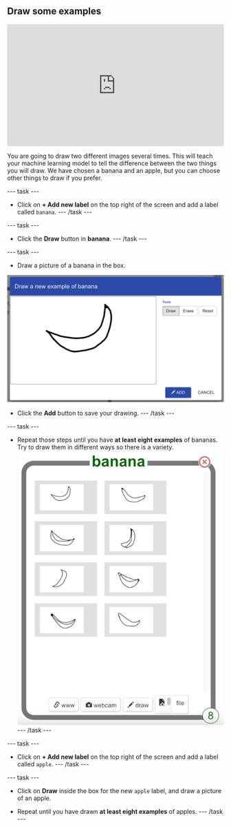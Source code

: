 ## Draw some examples

<html>
  <div style="position: relative; overflow: hidden; padding-top: 56.25%;">
    <iframe style="position: absolute; top: 0; left: 0; right: 0; width: 100%; height: 100%; border: none;" src="https://www.youtube.com/embed/AnI5wDNMNBE?rel=0&cc_load_policy=1" allowfullscreen allow="accelerometer; autoplay; clipboard-write; encrypted-media; gyroscope; picture-in-picture; web-share"></iframe>
  </div>
</html>


You are going to draw two different images several times. This will teach your machine learning model to tell the difference between the two things you will draw. We have chosen a banana and an apple, but you can choose other things to draw if you prefer.

--- task ---
+ Click on **+ Add new label** on the top right of the screen and add a label called `banana`. 
--- /task ---

--- task ---
+ Click the **Draw** button in **banana**.
--- /task ---

--- task ---
+ Draw a picture of a banana in the box.

![A hand drawn picture of a banana](images/draw-banana.png)

+ Click the **Add** button to save your drawing.
--- /task ---

--- task ---
+ Repeat those steps until you have **at least eight examples** of bananas. Try to draw them in different ways so there is a variety.
![Bucket filled with 8 examples of basic hand drawn bananas](images/8-banana.png)
--- /task ---

--- task ---
+ Click on **+ Add new label** on the top right of the screen and add a label called `apple`.
--- /task ---

--- task ---
+ Click on **Draw** inside the box for the new `apple` label, and draw a picture of an apple. 

+ Repeat until you have drawn **at least eight examples** of apples.
--- /task ---


